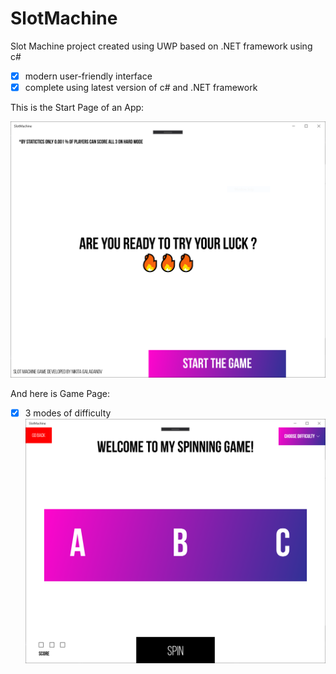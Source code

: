 # SlotMachine
Slot Machine project created using UWP based on .NET framework using c# 

- [x] modern user-friendly interface
- [x] complete using latest version of c# and .NET framework

This is the Start Page of an App:

![MainPage.xaml](https://github.com/NikBeastDeve/SlotMachine/blob/master/Assets/ScreenShots/MainPage.PNG)

And here is Game Page:
- [x] 3 modes of difficulty
![GamePage.xaml](https://github.com/NikBeastDeve/SlotMachine/blob/master/Assets/ScreenShots/GamePage.PNG)

